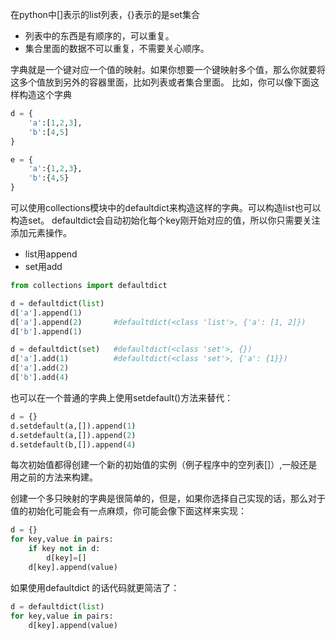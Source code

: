 在python中[]表示的list列表，{}表示的是set集合
* 列表中的东西是有顺序的，可以重复。
* 集合里面的数据不可以重复，不需要关心顺序。

字典就是一个键对应一个值的映射。如果你想要一个键映射多个值，那么你就要将这多个值放到另外的容器里面，比如列表或者集合里面。
比如，你可以像下面这样构造这个字典
```python
d = {
    'a':[1,2,3],
    'b':[4,5] 
}

e = {
    'a':{1,2,3},
    'b':{4,5}
}
```

可以使用collections模块中的defaultdict来构造这样的字典。可以构造list也可以构造set。
defaultdict会自动初始化每个key刚开始对应的值，所以你只需要关注添加元素操作。
* list用append
* set用add

```python
from collections import defaultdict

d = defaultdict(list)
d['a'].append(1)
d['a'].append(2)       #defaultdict(<class 'list'>, {'a': [1, 2]})
d['b'].append(1)

d = defaultdict(set)   #defaultdict(<class 'set'>, {})
d['a'].add(1)          #defaultdict(<class 'set'>, {'a': {1}})
d['a'].add(2)
d['b'].add(4)
```

也可以在一个普通的字典上使用setdefault()方法来替代：
```python
d = {}
d.setdefault(a,[]).append(1)
d.setdefault(a,[]).append(2)
d.setdefault(b,[]).append(4)
```
每次初始值都得创建一个新的初始值的实例（例子程序中的空列表[]）,一般还是用之前的方法来构建。

创建一个多只映射的字典是很简单的，但是，如果你选择自己实现的话，那么对于值的初始化可能会有一点麻烦，你可能会像下面这样来实现：
```python
d = {}
for key,value in pairs:
    if key not in d:
        d[key]=[]
    d[key].append(value)
```

如果使用defaultdict 的话代码就更简洁了：
```python
d = defaultdict(list)
for key,value in pairs:
    d[key].append(value)
```

